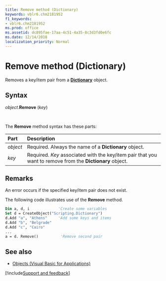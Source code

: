 ```yaml
---
title: Remove method (Dictionary)
keywords: vblr6.chm2181952
f1_keywords:
- vblr6.chm2181952
ms.prod: office
ms.assetid: dc895fae-17aa-4c51-4a35-8c3d3fd0e6fc
ms.date: 12/14/2018
localization_priority: Normal
---
```



# Remove method (Dictionary)

Removes a key/item pair from a **[Dictionary](dictionary-object.md)** object.

## Syntax

_object_.**Remove** (_key_)

<br/>

The **Remove** method syntax has these parts:

|Part|Description|
|:-----|:-----|
| _object_|Required. Always the name of a **Dictionary** object.|
| _key_|Required. _Key_ associated with the key/item pair that you want to remove from the **Dictionary** object.|

## Remarks

An error occurs if the specified key/item pair does not exist.

The following code illustrates use of the **Remove** method.

```vb
Dim a, d, i             'Create some variables
Set d = CreateObject("Scripting.Dictionary")
d.Add "a", "Athens"     'Add some keys and items
d.Add "b", "Belgrade"
d.Add "c", "Cairo"
...
a = d. Remove()          'Remove second pair

```

## See also

- [Objects (Visual Basic for Applications)](../objects-visual-basic-for-applications.md)

[!include[Support and feedback](~/includes/feedback-boilerplate.md)]
